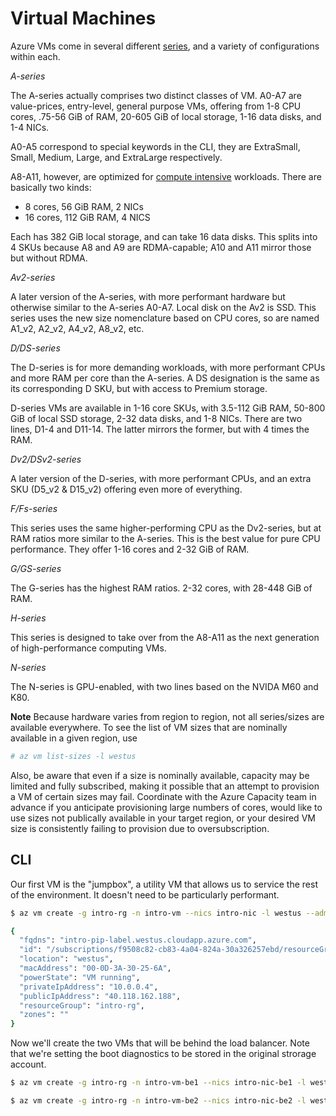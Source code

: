 Virtual Machines
================

Azure VMs come in several different [series](https://docs.microsoft.com/en-us/azure/virtual-machines/virtual-machines-linux-sizes?toc=%2fazure%2fvirtual-machines%2flinux%2ftoc.json),
and a variety of configurations within each.

_A-series_

The A-series actually comprises two distinct classes of VM.  A0-A7 are
value-prices, entry-level, general purpose VMs, offering from 1-8 CPU cores,
.75-56 GiB of RAM, 20-605 GiB of local storage, 1-16 data disks, and 1-4
NICs.

A0-A5 correspond to special keywords in the CLI, they are ExtraSmall, Small,
Medium, Large, and ExtraLarge respectively.

A8-A11, however, are optimized for [compute intensive](https://docs.microsoft.com/en-us/azure/virtual-machines/virtual-machines-linux-a8-a9-a10-a11-specs?toc=%2fazure%2fvirtual-machines%2flinux%2ftoc.json) workloads.  There are
basically two kinds:

* 8 cores, 56 GiB RAM, 2 NICs
* 16 cores, 112 GiB RAM, 4 NICS

Each has 382 GiB local storage, and can take 16 data disks.  This splits into
4 SKUs because A8 and A9 are RDMA-capable; A10 and A11 mirror those but 
without RDMA.

_Av2-series_

A later version of the A-series, with more performant hardware but otherwise
similar to the A-series A0-A7.  Local disk on the Av2 is SSD.  This series
uses the new size nomenclature based on CPU cores, so are named A1_v2, A2_v2,
A4_v2, A8_v2, etc.

_D/DS-series_

The D-series is for more demanding workloads, with more performant CPUs and
more RAM per core than the A-series.  A DS designation is the same as its
corresponding D SKU, but with access to Premium storage.

D-series VMs are available in 1-16 core SKUs, with 3.5-112 GiB RAM, 50-800
GiB of local SSD storage, 2-32 data disks, and 1-8 NICs.  There are two
lines, D1-4 and D11-14.  The latter mirrors the former, but with 4 times the
RAM.

_Dv2/DSv2-series_

A later version of the D-series, with more performant CPUs, and an extra SKU
(D5_v2 & D15_v2) offering even more of everything.

_F/Fs-series_

This series uses the same higher-performing CPU as the Dv2-series, but
at RAM ratios more similar to the A-series.  This is the best value for
pure CPU performance.  They offer 1-16 cores and 2-32 GiB of RAM.

_G/GS-series_

The G-series has the highest RAM ratios.  2-32 cores, with 28-448 GiB
of RAM.

_H-series_

This series is designed to take over from the A8-A11 as the next generation
of high-performance computing VMs.

_N-series_

The N-series is GPU-enabled, with two lines based on the NVIDA M60 and K80.

**Note** Because hardware varies from region to region, not all series/sizes
are available everywhere.  To see the list of VM sizes that are nominally
available in a given region, use

```bash
# az vm list-sizes -l westus
```

Also, be aware that even if a size is nominally available, capacity may be
limited and fully subscribed, making it possible that an attempt to provision
a VM of certain sizes may fail.  Coordinate with the Azure Capacity team in
advance if you anticipate provisioning large numbers of cores, would like
to use sizes not publically available in your target region, or your desired
VM size is consistently failing to provision due to oversubscription.

## CLI

Our first VM is the "jumpbox", a utility VM that allows us to service the
rest of the environment.  It doesn't need to be particularly performant.

```bash
$ az vm create -g intro-rg -n intro-vm --nics intro-nic -l westus --admin-username admin1 --image UbuntuLTS --ssh-key-value ~/.ssh/id_rsa.pub --size Standard_A1

{
  "fqdns": "intro-pip-label.westus.cloudapp.azure.com",
  "id": "/subscriptions/f9508c82-cb83-4a04-824a-30a326257ebd/resourceGroups/intro-rg/providers/Microsoft.Compute/virtualMachines/intro-vm",
  "location": "westus",
  "macAddress": "00-0D-3A-30-25-6A",
  "powerState": "VM running",
  "privateIpAddress": "10.0.0.4",
  "publicIpAddress": "40.118.162.188",
  "resourceGroup": "intro-rg",
  "zones": ""
}
```

Now we'll create the two VMs that will be behind the load balancer.  Note that
we're setting the boot diagnostics to be stored in the original strorage
account.

```bash
$ az vm create -g intro-rg -n intro-vm-be1 --nics intro-nic-be1 -l westus --admin-username admin1 --image UbuntuLTS --ssh-key-value ~/.ssh/id_rsa.pub --size Standard_DS1 --availability-set intro-availset
```

```bash
$ az vm create -g intro-rg -n intro-vm-be2 --nics intro-nic-be2 -l westus --admin-username admin1 --image UbuntuLTS --ssh-key-value ~/.ssh/id_rsa.pub --size Standard_DS1 --availability-set intro-availset
```

